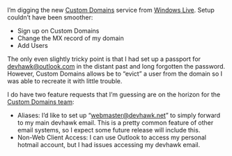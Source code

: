 I’m digging the new [Custom Domains](http://domains.live.com/) service
from [Windows Live](http://www.live.com/). Setup couldn’t have been
smoother:

-   Sign up on Custom Domains
-   Change the MX record of my domain
-   Add Users

The only even slightly tricky point is that I had set up a passport for
<devhawk@outlook.com> in the distant past and long forgotten the password.
However, Custom Domains allows be to “evict” a user from the domain so I
was able to recreate it with little trouble.

I do have two feature requests that I’m guessing are on the horizon for
the [Custom Domains team](http://spaces.msn.com/members/customdomains/):

-   Aliases: I’d like to set up “<webmaster@devhawk.net>” to simply
    forward to my main devhawk email. This is a pretty common feature of
    other email systems, so I expect some future release will include
    this.
-   Non-Web Client Access: I can use Outlook to access my personal
    hotmail account, but I had issues accessing my devhawk email.

